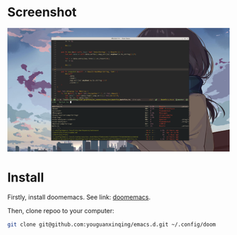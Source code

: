 # Screenshot

![Screenshot](img/Screenshot%20from%202024-06-23%2013-52-47.png)

# Install

Firstly, install doomemacs. See link: [doomemacs](https://github.com/doomemacs/doomemacs?tab=readme-ov-file#install).

Then, clone repoo to your computer:
```bash
git clone git@github.com:youguanxinqing/emacs.d.git ~/.config/doom
```


